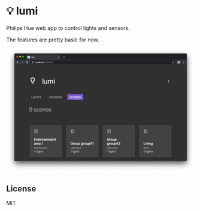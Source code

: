 # 💡 lumi

Philips Hue web app to control lights and sensors.

The features are pretty basic for now.

![lumi screenshot](./screenshot.png)

## License

MIT
